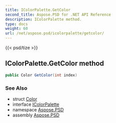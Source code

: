 ```yaml
---
title: IColorPalette.GetColor
second_title: Aspose.PSD for .NET API Reference
description: IColorPalette method. 
type: docs
weight: 60
url: /net/aspose.psd/icolorpalette/getcolor/
---
```

{{< psd/tize >}}
## IColorPalette.GetColor method

```csharp
public Color GetColor(int index)
```

### See Also

* struct [Color](../../color/)
* interface [IColorPalette](../)
* namespace [Aspose.PSD](../../icolorpalette/)
* assembly [Aspose.PSD](../../../)


